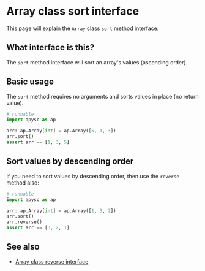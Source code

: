 # Array class sort interface

This page will explain the `Array` class `sort` method interface.

## What interface is this?

The `sort` method interface will sort an array's values (ascending order).

## Basic usage

The `sort` method requires no arguments and sorts values in place (no return value).

```py
# runnable
import apysc as ap

arr: ap.Array[int] = ap.Array([5, 1, 3])
arr.sort()
assert arr == [1, 3, 5]
```

## Sort values by descending order

If you need to sort values by descending order, then use the `reverse` method also:

```py
# runnable
import apysc as ap

arr: ap.Array[int] = ap.Array([1, 3, 2])
arr.sort()
arr.reverse()
assert arr == [3, 2, 1]
```

## See also

- [Array class reverse interface](array_reverse.md)

